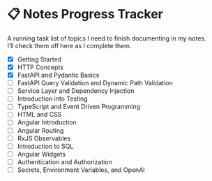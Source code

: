 # 📋 Notes Progress Tracker

A running task list of topics I need to finish documenting in my notes.  
I’ll check them off here as I complete them.

- [X] Getting Started  
- [X] HTTP Concepts  
- [X] FastAPI and Pydantic Basics  
- [ ] FastAPI Query Validation and Dynamic Path Validation  
- [ ] Service Layer and Dependency Injection  
- [ ] Introduction into Testing  
- [ ] TypeScript and Event Driven Programming  
- [ ] HTML and CSS  
- [ ] Angular Introduction  
- [ ] Angular Routing  
- [ ] RxJS Observables  
- [ ] Introduction to SQL  
- [ ] Angular Widgets  
- [ ] Authentication and Authorization  
- [ ] Secrets, Environment Variables, and OpenAI  
